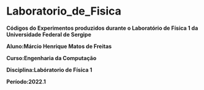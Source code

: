 # Laboratorio_de_Fisica

**Códigos do Experimentos produzidos durante o Laboratório de Física 1 da Universidade Federal de Sergipe**

**Aluno:Márcio Henrique Matos de Freitas**

**Curso:Engenharia da Computação**

**Disciplina:Labóratorio de Física 1**

**Período:2022.1**
